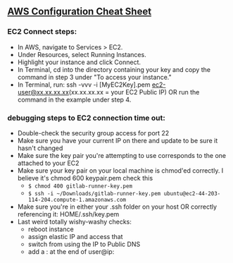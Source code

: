 ## [AWS Configuration Cheat Sheet](https://github.com/JavaScriptonit/myselfRep/blob/main/Docker/Courses/Docker%20and%20Kubernetes:%20The%20Complete%20Guide/lesson-11.md)
### EC2 Connect steps: 
* In AWS, navigate to Services > EC2.
* Under Resources, select Running Instances.
* Highlight your instance and click Connect.
* In Terminal, cd into the directory containing your key and copy the command in step 3 under "To access your instance."
* In Terminal, run: ssh -vvv -i [MyEC2Key].pem ec2-user@xx.xx.xx.xx(xx.xx.xx.xx = your EC2 Public IP) OR run the command in the example under step 4.

### debugging steps to EC2 connection time out:
* Double-check the security group access for port 22
* Make sure you have your current IP on there and update to be sure it hasn't changed
* Make sure the key pair you're attempting to use corresponds to the one attached to your EC2
* Make sure your key pair on your local machine is chmod'ed correctly. I believe it's chmod 600 keypair.pem check this
  * `$ chmod 400 gitlab-runner-key.pem`
  * `$ ssh -i ~/Downloads/gitlab-runner-key.pem ubuntu@ec2-44-203-114-204.compute-1.amazonaws.com`
* Make sure you're in either your .ssh folder on your host OR correctly referencing it: HOME/.ssh/key.pem
* Last weird totally wishy-washy checks:
  * reboot instance
  * assign elastic IP and access that
  * switch from using the IP to Public DNS
  * add a : at the end of user@ip:
